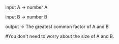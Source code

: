 input A → number A

input B → number B

output → The greatest common factor of A and B

#You don't need to worry about the size of A and B.

